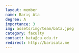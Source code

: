 ```yaml
---
layout: member
name: Barış Ata
degree: A
importance: 3
img: assets/img/team/bata.jpeg
category: faculty
contact: bata@cu.edu.tr 
redirect: http://barisata.me
---
```

